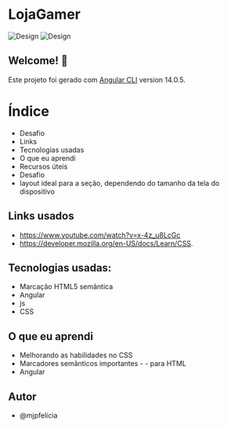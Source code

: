 # LojaGamer

![Design](./src/assets/imagens/descktoplojaGamer.png)
![Design](./src/assets/imagens/tabletLogaGamer.png)



## Welcome! 👋

Este projeto foi gerado com [Angular CLI](https://github.com/angular/angular-cli) version 14.0.5.


# Índice
- Desafio
- Links
- Tecnologias usadas
- O que eu aprendi
- Recursos úteis
- Desafio
- layout ideal para a seção, dependendo do tamanho da tela do dispositivo

## Links usados
- https://www.youtube.com/watch?v=x-4z_u8LcGc
- https://developer.mozilla.org/en-US/docs/Learn/CSS.

## Tecnologias usadas:
- Marcação HTML5 semântica
- Angular
- js
- CSS

## O que eu aprendi
- Melhorando as habilidades no CSS
- Marcadores semânticos importantes - - para HTML
- Angular

## Autor
- @mjpfelicia
